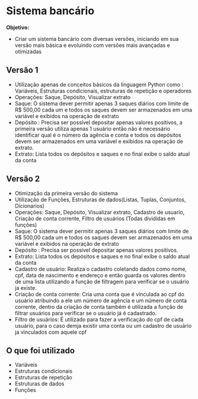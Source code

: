 # Sistema bancário

**Objetivo:**

- Criar um sistema bancário com diversas versões, iniciando em sua versão mais básica e evoluindo com versões mais avançadas e otimizadas

## Versão 1
- Utilização apenas de conceitos básicos da linguagem Python como : Variáveis, Estruturas condicionais, estruturas de repetição e operadores
- Operações: Saque, Depósito, Visualizar extrato
- Saque: O sistema dever permitir apenas 3 saques diários com limite de R$ 500,00 cada um e todos os saques devem ser armazenados em uma variável e exibidos na operação de extrato
- Depósito : Precisa ser possível depositar apenas valores positivos, a primeira versão utiliza apenas 1 usuário então não é necessário identificar qual é o número da agência e conta e todos os depósitos devem ser armazenados em uma variável e exibidos na operação de extrato.
- Extrato: Lista todos os depósitos e saques e no final exibe o saldo atual da conta

## Versão 2
- Otimização da primeira versão do sistema
- Utilização de Funções, Estruturas de dados(Listas, Tuplas, Conjuntos, Dicionarios) 
- Operações: Saque, Depósito, Visualizar extrato, Cadastro de usuario, Criação de conta corrente, Filtro de usuários (Todas divididas em funções) 
- Saque: O sistema dever permitir apenas 3 saques diários com limite de R$ 500,00 cada um e todos os saques devem ser armazenados em uma variável e exibidos na operação de extrato
- Depósito : Precisa ser possível depositar apenas valores positivos.
- Extrato: Lista todos os depósitos e saques e no final exibe o saldo atual da conta
- Cadastro de usuário: Realiza o cadastro coletando dados como nome, cpf, data de nascimento e endereço e então guarda os valores dentro de uma lista utilizando a função de filtragem para verificar se o usuário ja existe.
- Criação de conta corrente: Cria uma conta que é vinculada ao cpf do usuário atribuindo a ele um número de agência e um número de conta corrente, dentro da criação de conta também é utilizada a função de filtrar usuários para verificar se o usuário já é cadastrado. 
- Filtro de usuários: É utilizado para fazer a verificação do cpf de cada usuário, para o caso demja existir uma conta ou um cadastro de usuário ja vinculados com aquele cpf

## O que foi utilizado
- Variáveis
- Estruturas condicionais
- Estruturas de repetição
- Estruturas de dados
- Funções

